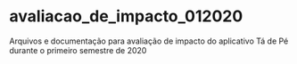 # avaliacao_de_impacto_012020
Arquivos e documentação para avaliação de impacto do aplicativo Tá de Pé durante o primeiro semestre de 2020
